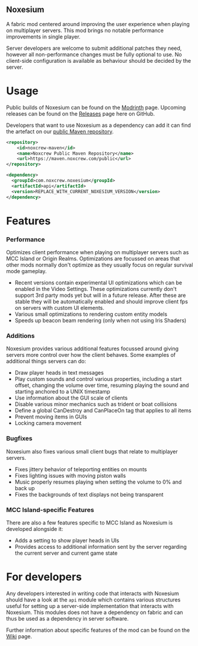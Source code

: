 Noxesium
---
A fabric mod centered around improving the user experience when playing on multiplayer servers.
This mod brings no notable performance improvements in single player.

Server developers are welcome to submit additional patches they need, however all non-performance changes must be fully optional to use. No client-side configuration is available as behaviour should be decided by the server.

# Usage
Public builds of Noxesium can be found on the [Modrinth](https://modrinth.com/mod/noxesium) page. Upcoming releases can be found on the [Releases](https://github.com/Noxcrew/noxesium/releases) page here on GitHub.

Developers that want to use Noxesium as a dependency can add it can find the artefact on our [public Maven repository](https://maven.noxcrew.com/#/public/com/noxcrew/noxesium/api).

```xml
<repository>
    <id>noxcrew-maven</id>
    <name>Noxcrew Public Maven Repository</name>
    <url>https://maven.noxcrew.com/public</url>
</repository>

<dependency>
  <groupId>com.noxcrew.noxesium</groupId>
  <artifactId>api</artifactId>
  <version>REPLACE_WITH_CURRENT_NOXESIUM_VERSION</version>
</dependency>
```

# Features

### Performance

Optimizes client performance when playing on multiplayer servers such as MCC Island or Origin Realms. Optimizations are focussed on areas that other mods normally don't optimize as they usually focus on regular survival mode gameplay.

- Recent versions contain experimental UI optimizations which can be enabled in the Video Settings. These optimizations currently don't support 3rd party mods yet but will in a future release. After these are stable they will be automatically enabled and should improve client fps on servers with custom UI elements.
- Various small optimizations to rendering custom entity models
- Speeds up beacon beam rendering (only when not using Iris Shaders)

### Additions

Noxesium provides various additional features focussed around giving servers more control over how the client behaves. Some examples of additional things servers can do:

- Draw player heads in text messages
- Play custom sounds and control various properties, including a start offset, changing the volume over time, resuming playing the sound and starting anchored to a UNIX timestamp
- Use information about the GUI scale of clients
- Disable various minor mechanics such as trident or boat collisions
- Define a global CanDestroy and CanPlaceOn tag that applies to all items
- Prevent moving items in GUIs
- Locking camera movement

### Bugfixes

Noxesium also fixes various small client bugs that relate to multiplayer servers.

- Fixes jittery behavior of teleporting entities on mounts
- Fixes lighting issues with moving piston walls
- Music properly resumes playing when setting the volume to 0% and back up
- Fixes the backgrounds of text displays not being transparent

### MCC Island-specific Features

There are also a few features specific to MCC Island as Noxesium is developed alongside it:

- Adds a setting to show player heads in UIs
- Provides access to additional information sent by the server regarding the current server and current game state

# For developers

Any developers interested in writing code that interacts with Noxesium should have a look at the `api` module which contains various structures useful for setting up a server-side implementation that interacts with Noxesium. This modules
does not have a dependency on fabric and can thus be used as a dependency in server software.

Further information about specific features of the mod can be found on the [Wiki](https://github.com/Noxcrew/noxesium/wiki) page.
